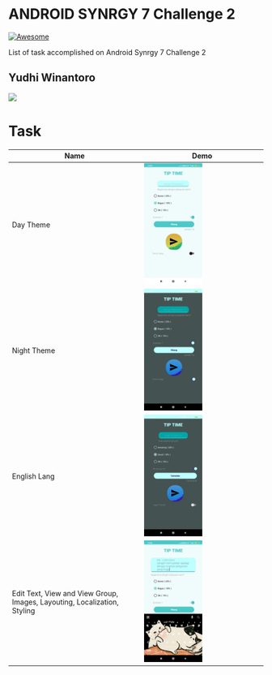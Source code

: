 ANDROID SYNRGY 7 Challenge 2
==================
[![Awesome](https://cdn.rawgit.com/sindresorhus/awesome/d7305f38d29fed78fa85652e3a63e154dd8e8829/media/badge.svg)](https://github.com/AkhasaDyst/synrgychallenge.git)

List of task accomplished on Android Synrgy 7 Challenge 2

## Yudhi Winantoro
<p>
  <a href="https://github.com/AkhasaDyst">
    <img src="https://avatars.githubusercontent.com/u/111234514?v=4"  ="250" ="400"/>
  </a>
</p>

Task
======================
Name | Demo
--- | ---
Day Theme  | <img src="/screenshot/daytheme.jpg" width="50%">
Night Theme  | <img src="/screenshot/darkthemein.jpg" width="50%">
English Lang  | <img src="/screenshot/darkthemeen.jpg" width="50%">
Edit Text, View and View Group, Images, Layouting, Localization, Styling| <img src="/screenshot/cardedittext.jpg" width="50%">
